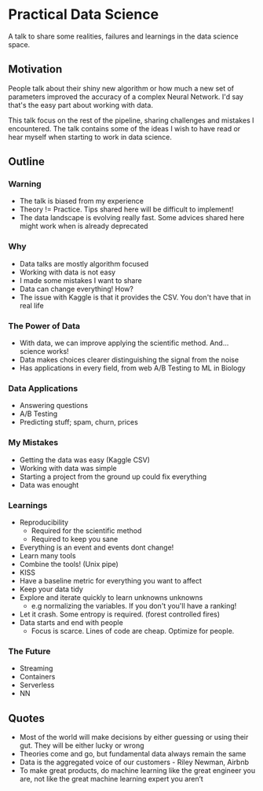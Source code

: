 # Practical Data Science

A talk to share some realities, failures and learnings in the data science space.

## Motivation

People talk about their shiny new algorithm or how much a new set of parameters improved the accuracy of a complex Neural Network.
I'd say that's the easy part about working with data.

This talk focus on the rest of the pipeline, sharing challenges and mistakes I encountered.
The talk contains some of the ideas I wish to have read or hear myself when starting to work in data science.

## Outline

### Warning

- The talk is biased from my experience
- Theory != Practice. Tips shared here will be difficult to implement!
- The data landscape is evolving really fast. Some advices shared here might work when is already deprecated

### Why

- Data talks are mostly algorithm focused
- Working with data is not easy
- I made some mistakes I want to share
- Data can change everything! How?
- The issue with Kaggle is that it provides the CSV. You don't have that in real life

### The Power of Data

- With data, we can improve applying the scientific method. And... science works!
- Data makes choices clearer distinguishing the signal from the noise
- Has applications in every field, from web A/B Testing to ML in Biology

### Data Applications

- Answering questions
- A/B Testing
- Predicting stuff; spam, churn, prices

### My Mistakes

- Getting the data was easy (Kaggle CSV)
- Working with data was simple
- Starting a project from the ground up could fix everything
- Data was enought

### Learnings

- Reproducibility
  - Required for the scientific method
  - Required to keep you sane
- Everything is an event and events dont change!
- Learn many tools
- Combine the tools! (Unix pipe)
- KISS
- Have a baseline metric for everything you want to affect
- Keep your data tidy
- Explore and iterate quickly to learn unknowns unknowns
  - e.g normalizing the variables. If you don't you'll have a ranking!
- Let it crash. Some entropy is required. (forest controlled fires)
- Data starts and end with people
  - Focus is scarce. Lines of code are cheap. Optimize for people.

### The Future

- Streaming
- Containers
- Serverless
- NN

## Quotes

- Most of the world will make decisions by either guessing or using their gut. They will be either lucky or wrong
- Theories come and go, but fundamental data always remain the same
- Data is the aggregated voice of our customers - Riley Newman, Airbnb
- To make great products, do machine learning like the great engineer you are, not like the great machine learning expert you aren’t
